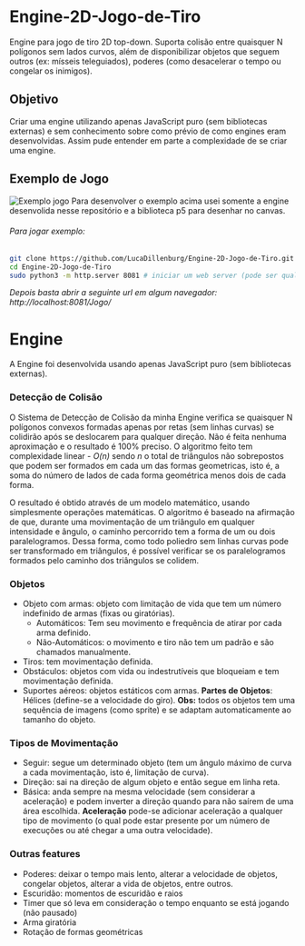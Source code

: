 # Engine-2D-Jogo-de-Tiro
Engine para jogo de tiro 2D top-down. Suporta colisão entre quaisquer N polígonos sem lados curvos, além de disponibilizar objetos que seguem outros (ex: mísseis teleguiados), poderes (como desacelerar o tempo ou congelar os inimigos).

## Objetivo
Criar uma engine utilizando apenas JavaScript puro (sem bibliotecas externas) e sem conhecimento sobre como prévio de como engines eram desenvolvidas. Assim pude entender em parte a complexidade de se criar uma engine.

## Exemplo de Jogo
![Exemplo jogo](exemplo-jogo.gif)
Para desenvolver o exemplo acima usei somente a engine desenvolida nesse repositório e a biblioteca p5 para desenhar no canvas.
###### Para jogar exemplo:
```sh
git clone https://github.com/LucaDillenburg/Engine-2D-Jogo-de-Tiro.git
cd Engine-2D-Jogo-de-Tiro
sudo python3 -m http.server 8081 # iniciar um web server (pode ser qualquer web server)
```
*Depois basta abrir a seguinte url em algum navegador: http://localhost:8081/Jogo/*

# Engine
A Engine foi desenvolvida usando apenas JavaScript puro (sem bibliotecas externas).

### Detecção de Colisão
O Sistema de Detecção de Colisão da minha Engine verifica se quaisquer N polígonos convexos formadas apenas por retas (sem linhas curvas) se colidirão após se deslocarem para qualquer direção. Não é feita nenhuma aproximação e o resultado é 100% preciso. O algoritmo feito tem complexidade linear - <i>O(n)</i> sendo <i>n</i> o total de triângulos não sobrepostos que podem ser formados em cada um das formas geometricas, isto é, a soma do número de lados de cada forma geométrica menos dois de cada forma.

O resultado é obtido através de um modelo matemático, usando simplesmente operações matemáticas. O algoritmo é baseado na afirmação de que, durante uma movimentação de um triângulo em qualquer intensidade e ângulo, o caminho percorrido tem a forma de um ou dois paralelogramos. Dessa forma, como todo poliedro sem linhas curvas pode ser transformado em triângulos, é possível verificar se os paralelogramos formados pelo caminho dos triângulos se colidem.

### Objetos
* Objeto com armas: objeto com limitação de vida que tem um número indefinido de armas (fixas ou giratórias).
  * Automáticos: Tem seu movimento e frequência de atirar por cada arma definido.
  * Não-Automáticos: o movimento e tiro não tem um padrão e são chamados manualmente.
* Tiros: tem movimentação definida.
* Obstáculos: objetos com vida ou indestrutíveis que bloqueiam e tem movimentação definida.
* Suportes aéreos: objetos estáticos com armas.
<b>Partes de Objetos</b>: Hélices (define-se a velocidade do giro).
<b>Obs:</b> todos os objetos tem uma sequência de imagens (como sprite) e se adaptam automaticamente ao tamanho do objeto.

### Tipos de Movimentação
* Seguir: segue um determinado objeto (tem um ângulo máximo de curva a cada movimentação, isto é, limitação de curva).
* Direção: sai na direção de algum objeto e então segue em linha reta.
* Básica: anda sempre na mesma velocidade (sem considerar a aceleração) e podem inverter a direção quando para não saírem de uma área escolhida.
<b>Aceleração</b> pode-se adicionar aceleração a qualquer tipo de movimento (o qual pode estar presente por um número de execuções ou até chegar a uma outra velocidade).

### Outras features
* Poderes: deixar o tempo mais lento, alterar a velocidade de objetos, congelar objetos, alterar a vida de objetos, entre outros.
* Escuridão: momentos de escuridão e raios
* Timer que só leva em consideração o tempo enquanto se está jogando (não pausado)
* Arma giratória
* Rotação de formas geométricas
